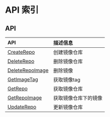 # API 索引



## API

| API | 描述信息 |
|:---|:---|
|[CreateRepo](api/uhub-api/create_repo)|创建镜像仓库|
|[DeleteRepo](api/uhub-api/delete_repo)|删除镜像仓库|
|[DeleteRepoImage](api/uhub-api/delete_repo_image)|删除镜像|
|[GetImageTag](api/uhub-api/get_image_tag)|获取镜像tag|
|[GetRepo](api/uhub-api/get_repo)|获取镜像仓库|
|[GetRepoImage](api/uhub-api/get_repo_image)|获取镜像仓库下的镜像|
|[UpdateRepo](api/uhub-api/update_repo)|更新镜像仓库|



